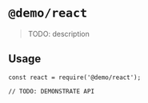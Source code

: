 # `@demo/react`

> TODO: description

## Usage

```
const react = require('@demo/react');

// TODO: DEMONSTRATE API
```
